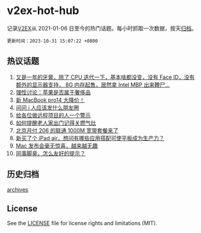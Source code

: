 # v2ex-hot-hub

 记录[V2EX](https://www.v2ex.com/)从 2021-01-06 日至今的热门话题。每小时抓取一次数据，按天[归档](archives)。

`更新时间：2023-10-31 15:07:22 +0800`

## 热议话题

1. [又是一年的牙膏，除了 CPU 迭代一下，基本啥都没变，没有 Face ID，没有额外的显示器支持， 8G 内存起售，居然拿 Intel MBP 出来鞭尸...](https://www.v2ex.com/t/986922)
1. [理性讨论：苹果是否属于奢侈品](https://www.v2ex.com/t/986990)
1. [新 MacBook pro14 大降价！](https://www.v2ex.com/t/986919)
1. [问问 i 人应该发什么朋友圈](https://www.v2ex.com/t/986952)
1. [给各位做远程项目的人一个警示](https://www.v2ex.com/t/986881)
1. [如何提醒老人家出门记得关燃气灶](https://www.v2ex.com/t/986963)
1. [北京月付 206 的联通 1000M 宽带套餐来了](https://www.v2ex.com/t/986961)
1. [新买了个 iPad air，想问有哪些应用搭配可使平板成为生产力？](https://www.v2ex.com/t/986726)
1. [Mac 发布会毫无惊喜，越来越无趣](https://www.v2ex.com/t/986930)
1. [同事脚臭，怎么友好的提示？](https://www.v2ex.com/t/986938)

## 历史归档

[archives](archives)

## License

See the [LICENSE](LICENSE) file for license rights and limitations (MIT).
